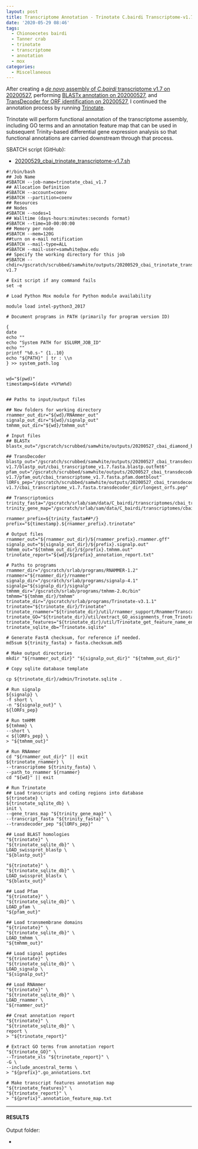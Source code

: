 ```yaml
---
layout: post
title: Transcriptome Annotation - Trinotate C.bairdi Transcriptome-v1.7 on Mox
date: '2020-05-29 08:46'
tags:
  - Chionoecetes bairdi
  - Tanner crab
  - trinotate
  - transcriptome
  - annotation
  - mox
categories:
  - Miscellaneous
---
```

After creating a [_de novo_ assembly of _C.bairdi_ transcriptome v1.7 on 20200527](https://robertslab.github.io/sams-notebook/2020/05/27/Transcriptome-Assembly-C.bairdi-All-Pooled-Arthropoda-only-RNAseq-Data-with-Trinity-on-Mox.html), performing [BLASTx annotation on 202000527](https://robertslab.github.io/sams-notebook/2020/05/27/Transcriptome-Annotation-C.bairdi-Transcriptome-v1.7-Using-DIAMOND-BLASTx-on-Mox.html), and [TransDecoder for ORF identification on 20200527](https://robertslab.github.io/sams-notebook/2020/05/27/TransDecoder-C.bairdi-Transcriptome-v1.7-on-Mox.html), I continued the annotation process by running [Trinotate](https://github.com/Trinotate/Trinotate.github.io/wiki).

Trinotate will perform functional annotation of the transcriptome assembly, including GO terms and an annotation feature map that can be used in subsequent Trinity-based differential gene expression analysis so that functional annotations are carried downstream through that process.

SBATCH script (GitHub):

- [20200529_cbai_trinotate_transcriptome-v1.7.sh](https://github.com/RobertsLab/sams-notebook/blob/master/sbatch_scripts/20200529_cbai_trinotate_transcriptome-v1.7.sh)

```shell
#!/bin/bash
## Job Name
#SBATCH --job-name=trinotate_cbai_v1.7
## Allocation Definition
#SBATCH --account=coenv
#SBATCH --partition=coenv
## Resources
## Nodes
#SBATCH --nodes=1
## Walltime (days-hours:minutes:seconds format)
#SBATCH --time=10-00:00:00
## Memory per node
#SBATCH --mem=120G
##turn on e-mail notification
#SBATCH --mail-type=ALL
#SBATCH --mail-user=samwhite@uw.edu
## Specify the working directory for this job
#SBATCH --chdir=/gscratch/scrubbed/samwhite/outputs/20200529_cbai_trinotate_transcriptome-v1.7

# Exit script if any command fails
set -e

# Load Python Mox module for Python module availability

module load intel-python3_2017

# Document programs in PATH (primarily for program version ID)

{
date
echo ""
echo "System PATH for $SLURM_JOB_ID"
echo ""
printf "%0.s-" {1..10}
echo "${PATH}" | tr : \\n
} >> system_path.log


wd="$(pwd)"
timestamp=$(date +%Y%m%d)


## Paths to input/output files

## New folders for working directory
rnammer_out_dir="${wd}/RNAmmer_out"
signalp_out_dir="${wd}/signalp_out"
tmhmm_out_dir="${wd}/tmhmm_out"

# Input files
## BLASTx
blastx_out="/gscratch/scrubbed/samwhite/outputs/20200527_cbai_diamond_blastx_transcriptome_v1.7/cbai_transcriptome_v1.7.blastx.outfmt6"

## TransDecoder
blastp_out="/gscratch/scrubbed/samwhite/outputs/20200527_cbai_transdecoder_transcriptome-v1.7/blastp_out/cbai_transcriptome_v1.7.fasta.blastp.outfmt6"
pfam_out="/gscratch/scrubbed/samwhite/outputs/20200527_cbai_transdecoder_transcriptome-v1.7/pfam_out/cbai_transcriptome_v1.7.fasta.pfam.domtblout"
lORFs_pep="/gscratch/scrubbed/samwhite/outputs/20200527_cbai_transdecoder_transcriptome-v1.7/cbai_transcriptome_v1.7.fasta.transdecoder_dir/longest_orfs.pep"

## Transcriptomics
trinity_fasta="/gscratch/srlab/sam/data/C_bairdi/transcriptomes/cbai_transcriptome_v1.7.fasta"
trinity_gene_map="/gscratch/srlab/sam/data/C_bairdi/transcriptomes/cbai_transcriptome_v1.7.fasta.gene_trans_map"

rnammer_prefix=${trinity_fasta##*/}
prefix="${timestamp}.${rnammer_prefix}.trinotate"

# Output files
rnammer_out="${rnammer_out_dir}/${rnammer_prefix}.rnammer.gff"
signalp_out="${signalp_out_dir}/${prefix}.signalp.out"
tmhmm_out="${tmhmm_out_dir}/${prefix}.tmhmm.out"
trinotate_report="${wd}/${prefix}_annotation_report.txt"

# Paths to programs
rnammer_dir="/gscratch/srlab/programs/RNAMMER-1.2"
rnammer="${rnammer_dir}/rnammer"
signalp_dir="/gscratch/srlab/programs/signalp-4.1"
signalp="${signalp_dir}/signalp"
tmhmm_dir="/gscratch/srlab/programs/tmhmm-2.0c/bin"
tmhmm="${tmhmm_dir}/tmhmm"
trinotate_dir="/gscratch/srlab/programs/Trinotate-v3.1.1"
trinotate="${trinotate_dir}/Trinotate"
trinotate_rnammer="${trinotate_dir}/util/rnammer_support/RnammerTranscriptome.pl"
trinotate_GO="${trinotate_dir}/util/extract_GO_assignments_from_Trinotate_xls.pl"
trinotate_features="${trinotate_dir}/util/Trinotate_get_feature_name_encoding_attributes.pl"
trinotate_sqlite_db="Trinotate.sqlite"

# Generate FastA checksum, for reference if needed.
md5sum ${trinity_fasta} > fasta.checksum.md5

# Make output directories
mkdir "${rnammer_out_dir}" "${signalp_out_dir}" "${tmhmm_out_dir}"

# Copy sqlite database template

cp ${trinotate_dir}/admin/Trinotate.sqlite .

# Run signalp
${signalp} \
-f short \
-n "${signalp_out}" \
${lORFs_pep}

# Run tmHMM
${tmhmm} \
--short \
< ${lORFs_pep} \
> "${tmhmm_out}"

# Run RNAmmer
cd "${rnammer_out_dir}" || exit
${trinotate_rnammer} \
--transcriptome ${trinity_fasta} \
--path_to_rnammer ${rnammer}
cd "${wd}" || exit

# Run Trinotate
## Load transcripts and coding regions into database
${trinotate} \
${trinotate_sqlite_db} \
init \
--gene_trans_map "${trinity_gene_map}" \
--transcript_fasta "${trinity_fasta}" \
--transdecoder_pep "${lORFs_pep}"

## Load BLAST homologies
"${trinotate}" \
"${trinotate_sqlite_db}" \
LOAD_swissprot_blastp \
"${blastp_out}"

"${trinotate}" \
"${trinotate_sqlite_db}" \
LOAD_swissprot_blastx \
"${blastx_out}"

## Load Pfam
"${trinotate}" \
"${trinotate_sqlite_db}" \
LOAD_pfam \
"${pfam_out}"

## Load transmembrane domains
"${trinotate}" \
"${trinotate_sqlite_db}" \
LOAD_tmhmm \
"${tmhmm_out}"

## Load signal peptides
"${trinotate}" \
"${trinotate_sqlite_db}" \
LOAD_signalp \
"${signalp_out}"

## Load RNAmmer
"${trinotate}" \
"${trinotate_sqlite_db}" \
LOAD_rnammer \
"${rnammer_out}"

## Creat annotation report
"${trinotate}" \
"${trinotate_sqlite_db}" \
report \
> "${trinotate_report}"

# Extract GO terms from annotation report
"${trinotate_GO}" \
--Trinotate_xls "${trinotate_report}" \
-G \
--include_ancestral_terms \
> "${prefix}".go_annotations.txt

# Make transcript features annotation map
"${trinotate_features}" \
"${trinotate_report}" \
> "${prefix}".annotation_feature_map.txt
```


---

#### RESULTS

Output folder:

- []()
